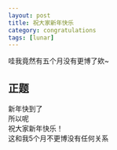 ```yaml
---
layout: post
title: 祝大家新年快乐
category: congratulations
tags: [lunar]
---
```


哇我竟然有五个月没有更博了欸~
## 正题    
新年快到了    
所以呢    
祝大家新年快乐！    
    这和我5个月不更博没有任何关系

